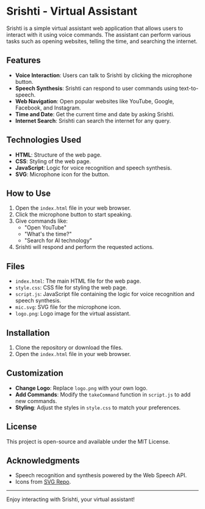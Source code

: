 # Srishti - Virtual Assistant

Srishti is a simple virtual assistant web application that allows users to interact with it using voice commands. The assistant can perform various tasks such as opening websites, telling the time, and searching the internet.

## Features

- **Voice Interaction**: Users can talk to Srishti by clicking the microphone button.
- **Speech Synthesis**: Srishti can respond to user commands using text-to-speech.
- **Web Navigation**: Open popular websites like YouTube, Google, Facebook, and Instagram.
- **Time and Date**: Get the current time and date by asking Srishti.
- **Internet Search**: Srishti can search the internet for any query.

## Technologies Used

- **HTML**: Structure of the web page.
- **CSS**: Styling of the web page.
- **JavaScript**: Logic for voice recognition and speech synthesis.
- **SVG**: Microphone icon for the button.

## How to Use

1. Open the `index.html` file in your web browser.
2. Click the microphone button to start speaking.
3. Give commands like:
   - "Open YouTube"
   - "What's the time?"
   - "Search for AI technology"
4. Srishti will respond and perform the requested actions.

## Files

- `index.html`: The main HTML file for the web page.
- `style.css`: CSS file for styling the web page.
- `script.js`: JavaScript file containing the logic for voice recognition and speech synthesis.
- `mic.svg`: SVG file for the microphone icon.
- `logo.png`: Logo image for the virtual assistant.

## Installation

1. Clone the repository or download the files.
2. Open the `index.html` file in your web browser.

## Customization

- **Change Logo**: Replace `logo.png` with your own logo.
- **Add Commands**: Modify the `takeCommand` function in `script.js` to add new commands.
- **Styling**: Adjust the styles in `style.css` to match your preferences.

## License

This project is open-source and available under the MIT License.

## Acknowledgments

- Speech recognition and synthesis powered by the Web Speech API.
- Icons from [SVG Repo](https://www.svgrepo.com/).

---

Enjoy interacting with Srishti, your virtual assistant!